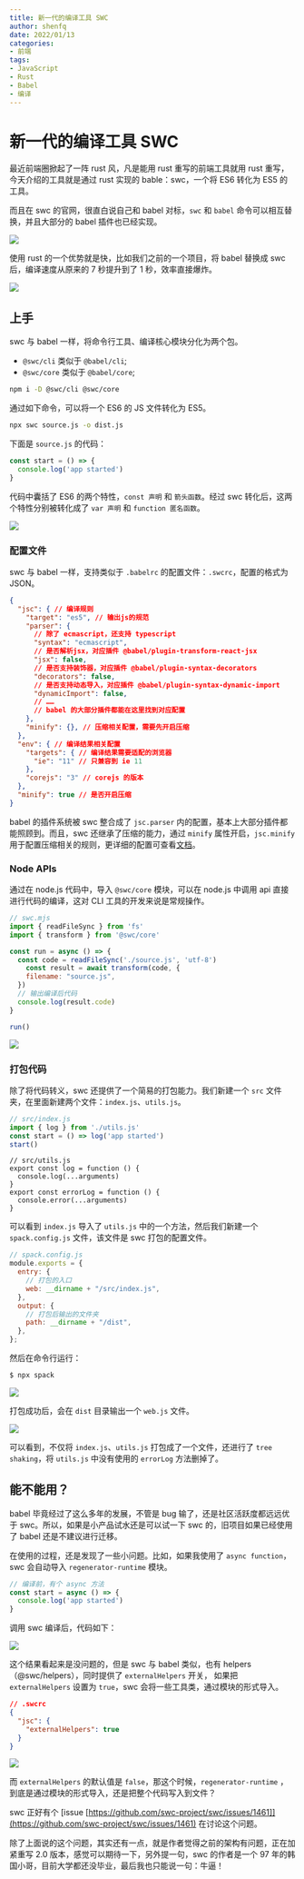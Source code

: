 ```yaml
---
title: 新一代的编译工具 SWC
author: shenfq
date: 2022/01/13
categories:
- 前端
tags:
- JavaScript
- Rust
- Babel
- 编译
---
```


# 新一代的编译工具 SWC

最近前端圈掀起了一阵 rust 风，凡是能用 rust 重写的前端工具就用 rust 重写，今天介绍的工具就是通过 rust 实现的 bable：swc，一个将 ES6 转化为 ES5 的工具。

而且在 swc 的官网，很直白说自己和 babel 对标，`swc` 和 `babel` 命令可以相互替换，并且大部分的 babel 插件也已经实现。

![](https://file.shenfq.com/pic/202201050924805.png)

使用 rust 的一个优势就是快，比如我们之前的一个项目，将 babel 替换成 swc 后，编译速度从原来的 7 秒提升到了 1 秒，效率直接爆炸。

![](https://file.shenfq.com/pic/202201042122421.png)

## 上手

swc 与 babel 一样，将命令行工具、编译核心模块分化为两个包。

- `@swc/cli` 类似于 `@babel/cli`;
- `@swc/core` 类似于 `@babel/core`;

```bash
npm i -D @swc/cli @swc/core
```

通过如下命令，可以将一个 ES6 的 JS 文件转化为 ES5。

```bash
npx swc source.js -o dist.js
```

下面是 `source.js` 的代码：

```js
const start = () => {
  console.log('app started')
}
```

代码中囊括了 ES6 的两个特性，`const 声明` 和 `箭头函数`。经过 swc 转化后，这两个特性分别被转化成了 `var 声明` 和 `function 匿名函数`。

![](https://file.shenfq.com/pic/202201101704871.png)

### 配置文件

swc 与 babel 一样，支持类似于 `.babelrc` 的配置文件：`.swcrc`，配置的格式为 JSON。

```json
{
  "jsc": { // 编译规则
    "target": "es5", // 输出js的规范
    "parser": {
      // 除了 ecmascript，还支持 typescript
      "syntax": "ecmascript",
      // 是否解析jsx，对应插件 @babel/plugin-transform-react-jsx
      "jsx": false,
      // 是否支持装饰器，对应插件 @babel/plugin-syntax-decorators
      "decorators": false,
      // 是否支持动态导入，对应插件 @babel/plugin-syntax-dynamic-import
      "dynamicImport": false,
      // ……
      // babel 的大部分插件都能在这里找到对应配置
    },
    "minify": {}, // 压缩相关配置，需要先开启压缩
  },
  "env": { // 编译结果相关配置
    "targets": { // 编译结果需要适配的浏览器
      "ie": "11" // 只兼容到 ie 11
    },
    "corejs": "3" // corejs 的版本
  },
  "minify": true // 是否开启压缩
}
```

babel 的插件系统被 swc 整合成了 `jsc.parser` 内的配置，基本上大部分插件都能照顾到。而且，swc 还继承了压缩的能力，通过 `minify` 属性开启，`jsc.minify` 用于配置压缩相关的规则，更详细的配置可查看[文档](https://swc.rs/docs/configuration/minification)。

### Node APIs

通过在 node.js 代码中，导入 `@swc/core` 模块，可以在 node.js 中调用 api 直接进行代码的编译，这对 CLI 工具的开发来说是常规操作。

```js
// swc.mjs
import { readFileSync } from 'fs'
import { transform } from '@swc/core'

const run = async () => {
  const code = readFileSync('./source.js', 'utf-8')
	const result = await transform(code, {
    filename: "source.js",
  })
  // 输出编译后代码
  console.log(result.code)
}

run()
```

![](https://file.shenfq.com/pic/202201131446362.png)

### 打包代码

除了将代码转义，swc 还提供了一个简易的打包能力。我们新建一个 `src` 文件夹，在里面新建两个文件：`index.js`、`utils.js`。

```js
// src/index.js
import { log } from './utils.js'
const start = () => log('app started')
start()
```

```JS
// src/utils.js
export const log = function () {
  console.log(...arguments)
}
export const errorLog = function () {
  console.error(...arguments)
}
```

可以看到 `index.js` 导入了 `utils.js` 中的一个方法，然后我们新建一个 `spack.config.js` 文件，该文件是 swc 打包的配置文件。

```js
// spack.config.js
module.exports = {
  entry: {
    // 打包的入口
    web: __dirname + "/src/index.js",
  },
  output: {
    // 打包后输出的文件夹
    path: __dirname + "/dist",
  },
};
```

然后在命令行运行：

```bash
$ npx spack
```

![](https://file.shenfq.com/pic/202201131533361.png)

打包成功后，会在 `dist` 目录输出一个 `web.js` 文件。

![](https://file.shenfq.com/pic/202201131534524.png)

可以看到，不仅将 `index.js`、`utils.js` 打包成了一个文件，还进行了 `tree shaking`，将 `utils.js` 中没有使用的 `errorLog` 方法删掉了。

## 能不能用？

babel 毕竟经过了这么多年的发展，不管是 bug 输了，还是社区活跃度都远远优于 swc。所以，如果是小产品试水还是可以试一下 swc 的，旧项目如果已经使用了 babel 还是不建议进行迁移。

在使用的过程，还是发现了一些小问题。比如，如果我使用了 `async function`，swc 会自动导入 `regenerator-runtime` 模块。

```js
// 编译前，有个 async 方法
const start = async () => {
  console.log('app started')
}
```

调用 swc 编译后，代码如下：

![](https://file.shenfq.com/pic/202201131824854.png)

这个结果看起来是没问题的，但是 swc 与 babel 类似，也有 helpers（@swc/helpers），同时提供了 `externalHelpers` 开关， 如果把 `externalHelpers` 设置为 `true`，swc 会将一些工具类，通过模块的形式导入。

```json
// .swcrc
{
  "jsc": {
    "externalHelpers": true
  }
}
```

![](https://file.shenfq.com/pic/202201131834021.png)

而 `externalHelpers` 的默认值是 `false`，那这个时候，`regenerator-runtime` ，到底是通过模块的形式导入，还是把整个代码写入到文件？

swc 正好有个 [issue [https://github.com/swc-project/swc/issues/1461]](https://github.com/swc-project/swc/issues/1461) 在讨论这个问题。

除了上面说的这个问题，其实还有一点，就是作者觉得之前的架构有问题，正在加紧重写 2.0 版本，感觉可以期待一下，另外提一句，swc 的作者是一个 97 年的韩国小哥，目前大学都还没毕业，最后我也只能说一句：牛逼！

